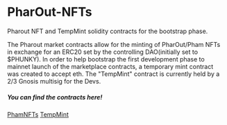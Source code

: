 # PharOut-NFTs
Pharout NFT and TempMint solidity contracts for the bootstrap phase.

The Pharout market contracts allow for the minting of PharOut/Pham NFTs in exchange for an ERC20 set by the controlling DAO(initially set to $PHUNKY).
In order to help bootstrap the first development phase to mainnet launch of the marketplace contracts, a temporary mint contract was created to accept eth. The "TempMint" contract is currently held by a 2/3 Gnosis multisig for the Devs.

<h5>You can find the contracts here!</h5>
<a href="https://etherscan.io/address/0x7D19ee7b025874009A77a20FdC244DCe005d6c07#code">PhamNFTs</a>
<a href="https://etherscan.io/address/0xa37c83ca83a1fc5540e88dc8fb2e45ef39c75100#code">TempMint</a>
